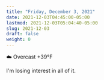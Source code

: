 ```yaml
---
title: "Friday, December 3, 2021"
date: 2021-12-03T04:45:00-05:00
lastmod: 2021-12-03T05:04:40-05:00
slug: 2021-12-03
draft: false
weight: 0
---
```


☁️ Overcast +39°F

I'm losing interest in all of it.

[//]: # "Exported with love from a post written in Org mode"
[//]: # "- https://github.com/kaushalmodi/ox-hugo"
